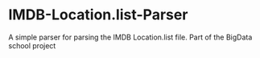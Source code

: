 # IMDB-Location.list-Parser
A simple parser for parsing the IMDB Location.list file. Part of the BigData school project
